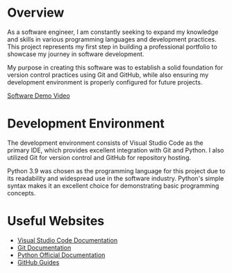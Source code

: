 # Overview

As a software engineer, I am constantly seeking to expand my knowledge and skills in various programming languages and development practices. This project represents my first step in building a professional portfolio to showcase my journey in software development.

My purpose in creating this software was to establish a solid foundation for version control practices using Git and GitHub, while also ensuring my development environment is properly configured for future projects.

[Software Demo Video](https://youtu.be/jJdgHAljHAQ)

# Development Environment

The development environment consists of Visual Studio Code as the primary IDE, which provides excellent integration with Git and Python. I also utilized Git for version control and GitHub for repository hosting.

Python 3.9 was chosen as the programming language for this project due to its readability and widespread use in the software industry. Python's simple syntax makes it an excellent choice for demonstrating basic programming concepts.

# Useful Websites

- [Visual Studio Code Documentation](https://code.visualstudio.com/docs)
- [Git Documentation](https://git-scm.com/doc)
- [Python Official Documentation](https://docs.python.org/3/)
- [GitHub Guides](https://guides.github.com/)
